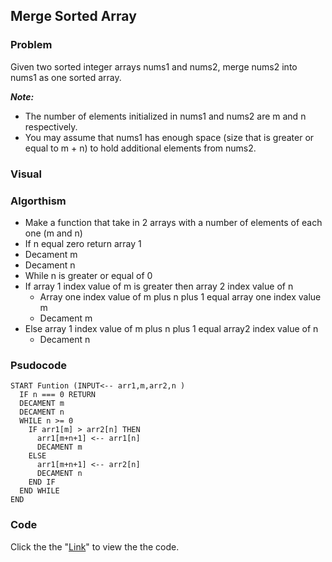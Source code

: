 ## Merge Sorted Array

### Problem
Given two sorted integer arrays nums1 and nums2, merge nums2 into nums1 as one sorted array.

__*Note:*__
* The number of elements initialized in nums1 and nums2 are m and n respectively.
* You may assume that nums1 has enough space (size that is greater or equal to m + n) to hold additional elements from nums2.

### Visual

### Algorthism
* Make a function that take in 2 arrays with a number of elements of each one (m and n)
* If n equal zero return array 1
* Decament m
* Decament n
* While n is greater or equal of 0
* If array 1 index value of m is greater then array 2 index value of n
  * Array one index value of m plus n plus 1 equal array one index value m
  * Decament m
* Else array 1 index value of  m plus n plus 1 equal array2 index value of n
  * Decament n 

### Psudocode
````
START Funtion (INPUT<-- arr1,m,arr2,n )
  IF n === 0 RETURN
  DECAMENT m
  DECAMENT n
  WHILE n >= 0
    IF arr1[m] > arr2[n] THEN
      arr1[m+n+1] <-- arr1[n]
      DECAMENT m
    ELSE
      arr1[m+n+1] <-- arr2[n]
      DECAMENT n
    END IF
  END WHILE
END 
````

### Code
Click the the "[Link](marge.js)" to view the the code. 